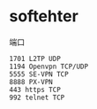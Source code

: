 # softehter

端口

```
1701 L2TP UDP
1194 Openvpn TCP/UDP
5555 SE-VPN TCP
8888 PX-VPN
443 https TCP
992 telnet TCP
```

